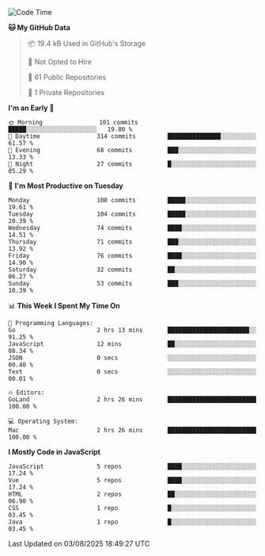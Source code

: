 <!--START_SECTION:waka-->
![Code Time](http://img.shields.io/badge/Code%20Time-1%2C484%20hrs%2023%20mins-blue)

**🐱 My GitHub Data** 

> 📦 19.4 kB Used in GitHub's Storage 
 > 
> 🚫 Not Opted to Hire
 > 
> 📜 61 Public Repositories 
 > 
> 🔑 1 Private Repositories 
 > 
**I'm an Early 🐤** 

```text
🌞 Morning                101 commits         █████░░░░░░░░░░░░░░░░░░░░   19.80 % 
🌆 Daytime                314 commits         ███████████████░░░░░░░░░░   61.57 % 
🌃 Evening                68 commits          ███░░░░░░░░░░░░░░░░░░░░░░   13.33 % 
🌙 Night                  27 commits          █░░░░░░░░░░░░░░░░░░░░░░░░   05.29 % 
```
📅 **I'm Most Productive on Tuesday** 

```text
Monday                   100 commits         █████░░░░░░░░░░░░░░░░░░░░   19.61 % 
Tuesday                  104 commits         █████░░░░░░░░░░░░░░░░░░░░   20.39 % 
Wednesday                74 commits          ████░░░░░░░░░░░░░░░░░░░░░   14.51 % 
Thursday                 71 commits          ███░░░░░░░░░░░░░░░░░░░░░░   13.92 % 
Friday                   76 commits          ████░░░░░░░░░░░░░░░░░░░░░   14.90 % 
Saturday                 32 commits          ██░░░░░░░░░░░░░░░░░░░░░░░   06.27 % 
Sunday                   53 commits          ███░░░░░░░░░░░░░░░░░░░░░░   10.39 % 
```


📊 **This Week I Spent My Time On** 

```text
💬 Programming Languages: 
Go                       2 hrs 13 mins       ███████████████████████░░   91.25 % 
JavaScript               12 mins             ██░░░░░░░░░░░░░░░░░░░░░░░   08.34 % 
JSON                     0 secs              ░░░░░░░░░░░░░░░░░░░░░░░░░   00.40 % 
Text                     0 secs              ░░░░░░░░░░░░░░░░░░░░░░░░░   00.01 % 

🔥 Editors: 
GoLand                   2 hrs 26 mins       █████████████████████████   100.00 % 

💻 Operating System: 
Mac                      2 hrs 26 mins       █████████████████████████   100.00 % 
```

**I Mostly Code in JavaScript** 

```text
JavaScript               5 repos             ████░░░░░░░░░░░░░░░░░░░░░   17.24 % 
Vue                      5 repos             ████░░░░░░░░░░░░░░░░░░░░░   17.24 % 
HTML                     2 repos             ██░░░░░░░░░░░░░░░░░░░░░░░   06.90 % 
CSS                      1 repo              █░░░░░░░░░░░░░░░░░░░░░░░░   03.45 % 
Java                     1 repo              █░░░░░░░░░░░░░░░░░░░░░░░░   03.45 % 
```




 Last Updated on 03/08/2025 18:49:27 UTC
<!--END_SECTION:waka-->
